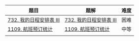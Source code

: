 | 题目                                                         | 题解                                                         | 难度 |
| ------------------------------------------------------------ | ------------------------------------------------------------ | ---- |
| [732. 我的日程安排表 III](https://leetcode.cn/problems/my-calendar-iii/) | [732. 我的日程安排表 III](https://github.com/ZonzeeLi/LeetCode/blob/master/index/731-740/732.%20%E6%88%91%E7%9A%84%E6%97%A5%E7%A8%8B%E5%AE%89%E6%8E%92%E8%A1%A8%20III.md)                                                             | 困难 |
| [1109. 航班预订统计](https://leetcode-cn.com/problems/corporate-flight-bookings/) | [1109. 航班预订统计](https://github.com/ZonzeeLi/LeetCode/blob/master/index/1101-1110/1109.%20%E8%88%AA%E7%8F%AD%E9%A2%84%E8%AE%A2%E7%BB%9F%E8%AE%A1.md) | 中等 |
|                                                              |                                                              |      |

